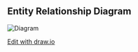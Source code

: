 ## Entity Relationship Diagram

![Diagram](https://github.com/trantienduat/MSE26-Python-assignment-group6/blob/duattran/erd/images/ERD.drawio.png)

<a href="https://app.diagrams.net/#Htrantienduat%2FMSE26-Python-assignment-group6%2Fduattran%252Ferd%2Fimages%2FERD.drawio.png" target="_blank">Edit with draw.io

